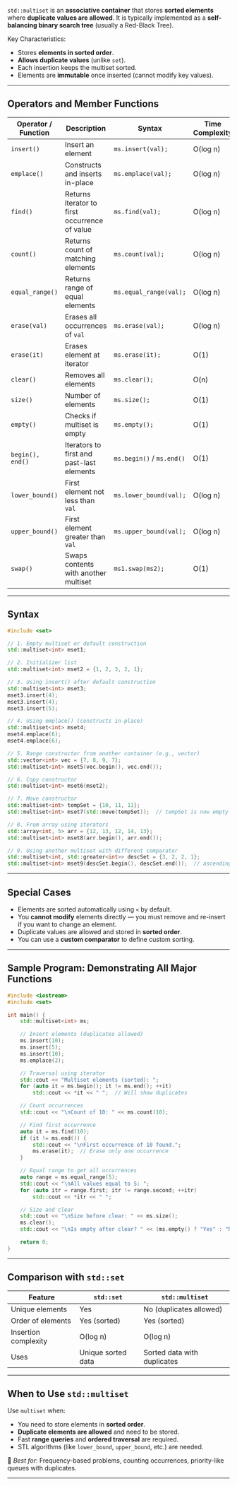 `std::multiset` is an **associative container** that stores **sorted elements** where **duplicate values are allowed**. It is typically implemented as a **self-balancing binary search tree** (usually a Red-Black Tree).

Key Characteristics:
- Stores **elements in sorted order**.
- **Allows duplicate values** (unlike `set`).
- Each insertion keeps the multiset sorted.
- Elements are **immutable** once inserted (cannot modify key values).

---
## Operators and Member Functions

|Operator / Function|Description|Syntax|Time Complexity|Example|
|---|---|---|---|---|
|`insert()`|Insert an element|`ms.insert(val);`|O(log n)|`ms.insert(10);`|
|`emplace()`|Constructs and inserts in-place|`ms.emplace(val);`|O(log n)|`ms.emplace(20);`|
|`find()`|Returns iterator to first occurrence of value|`ms.find(val);`|O(log n)|`ms.find(5);`|
|`count()`|Returns count of matching elements|`ms.count(val);`|O(log n)|`ms.count(5);`|
|`equal_range()`|Returns range of equal elements|`ms.equal_range(val);`|O(log n)|`auto [first, last] = ms.equal_range(5);`|
|`erase(val)`|Erases all occurrences of `val`|`ms.erase(val);`|O(log n)|`ms.erase(5);`|
|`erase(it)`|Erases element at iterator|`ms.erase(it);`|O(1)|`ms.erase(ms.begin());`|
|`clear()`|Removes all elements|`ms.clear();`|O(n)|`ms.clear();`|
|`size()`|Number of elements|`ms.size();`|O(1)|`std::cout << ms.size();`|
|`empty()`|Checks if multiset is empty|`ms.empty();`|O(1)|`if (ms.empty())`|
|`begin(), end()`|Iterators to first and past-last elements|`ms.begin()` / `ms.end()`|O(1)|Loop traversal|
|`lower_bound()`|First element not less than `val`|`ms.lower_bound(val);`|O(log n)||
|`upper_bound()`|First element greater than `val`|`ms.upper_bound(val);`|O(log n)||
|`swap()`|Swaps contents with another multiset|`ms1.swap(ms2);`|O(1)||

---
## Syntax

```cpp
#include <set>

// 1. Empty multiset or default construction
std::multiset<int> mset1;

// 2. Initializer list
std::multiset<int> mset2 = {1, 2, 3, 2, 1};

// 3. Using insert() after default construction
std::multiset<int> mset3;
mset3.insert(4);
mset3.insert(4);
mset3.insert(5);

// 4. Using emplace() (constructs in-place)
std::multiset<int> mset4;
mset4.emplace(6);
mset4.emplace(6);

// 5. Range constructor from another container (e.g., vector)
std::vector<int> vec = {7, 8, 9, 7};
std::multiset<int> mset5(vec.begin(), vec.end());

// 6. Copy constructor
std::multiset<int> mset6(mset2);

// 7. Move constructor
std::multiset<int> tempSet = {10, 11, 11};
std::multiset<int> mset7(std::move(tempSet));  // tempSet is now empty

// 8. From array using iterators
std::array<int, 5> arr = {12, 13, 12, 14, 13};
std::multiset<int> mset8(arr.begin(), arr.end());

// 9. Using another multiset with different comparator
std::multiset<int, std::greater<int>> descSet = {3, 2, 2, 1};
std::multiset<int> mset9(descSet.begin(), descSet.end());  // ascending order
```

---
## Special Cases

- Elements are sorted automatically using `<` by default.
- You **cannot modify** elements directly — you must remove and re-insert if you want to change an element.
- Duplicate values are allowed and stored in **sorted order**.
- You can use a **custom comparator** to define custom sorting.

---
## Sample Program: Demonstrating All Major Functions

```cpp
#include <iostream>
#include <set>

int main() {
    std::multiset<int> ms;

    // Insert elements (duplicates allowed)
    ms.insert(10);
    ms.insert(5);
    ms.insert(10);
    ms.emplace(2);

    // Traversal using iterator
    std::cout << "Multiset elements (sorted): ";
    for (auto it = ms.begin(); it != ms.end(); ++it)
        std::cout << *it << " ";  // Will show duplicates

    // Count occurrences
    std::cout << "\nCount of 10: " << ms.count(10);

    // Find first occurrence
    auto it = ms.find(10);
    if (it != ms.end()) {
        std::cout << "\nFirst occurrence of 10 found.";
        ms.erase(it);  // Erase only one occurrence
    }

    // Equal range to get all occurrences
    auto range = ms.equal_range(5);
    std::cout << "\nAll values equal to 5: ";
    for (auto itr = range.first; itr != range.second; ++itr)
        std::cout << *itr << " ";

    // Size and clear
    std::cout << "\nSize before clear: " << ms.size();
    ms.clear();
    std::cout << "\nIs empty after clear? " << (ms.empty() ? "Yes" : "No") << "\n";

    return 0;
}
```

---
## Comparison with `std::set`

| Feature              | `std::set`         | `std::multiset`             |
| -------------------- | ------------------ | --------------------------- |
| Unique elements      | Yes                | No (duplicates allowed)     |
| Order of elements    | Yes (sorted)       | Yes (sorted)                |
| Insertion complexity | O(log n)           | O(log n)                    |
| Uses                 | Unique sorted data | Sorted data with duplicates |

---
## When to Use `std::multiset`

Use `multiset` when:
- You need to store elements in **sorted order**.
- **Duplicate elements are allowed** and need to be stored.
- Fast **range queries** and **ordered traversal** are required.
- STL algorithms (like `lower_bound`, `upper_bound`, etc.) are needed.


📌 _Best for_: Frequency-based problems, counting occurrences, priority-like queues with duplicates.

---